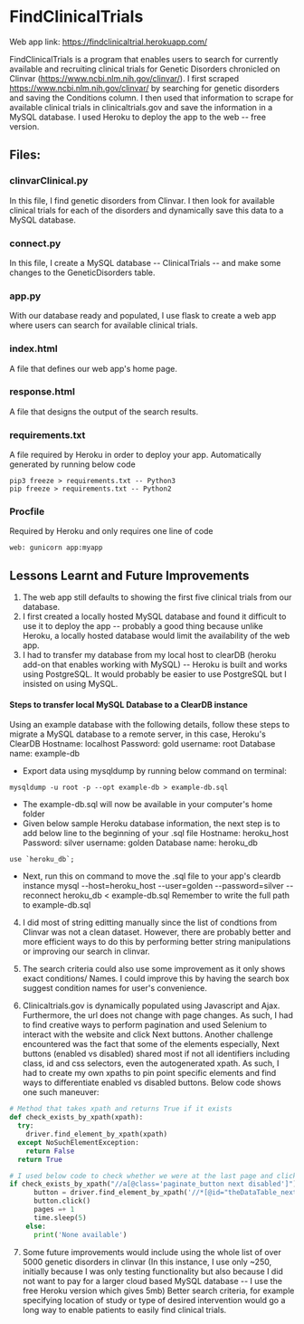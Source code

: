 # FindClinicalTrials

Web app link: https://findclinicaltrial.herokuapp.com/

FindClinicalTrials is a program that enables users to search for currently available and recruiting clinical trials for Genetic Disorders chronicled on Clinvar (https://www.ncbi.nlm.nih.gov/clinvar/).
I first scraped https://www.ncbi.nlm.nih.gov/clinvar/ by searching for genetic disorders and saving the Conditions column. I then used that information to scrape for available clinical  trials in clinicaltrials.gov and save the information in a MySQL database. 
I used Heroku to deploy the app to the web -- free version.

## Files:
### clinvarClinical.py
In this file, I find genetic disorders from Clinvar. I then look for available clinical trials for each of the disorders and dynamically save this data to a MySQL database.

### connect.py
In this file, I create a MySQL database -- ClinicalTrials -- and make some changes to the GeneticDisorders table.

### app.py
With our database ready and populated, I use flask to create a web app where users can search for available clinical trials. 

### index.html
A file that defines our web app's home page.

### response.html
A file that designs the output of the search results.

### requirements.txt
A file required by Heroku in order to deploy your app.
Automatically generated by running below code
```
pip3 freeze > requirements.txt -- Python3
pip freeze > requirements.txt -- Python2
```

### Procfile
Required by Heroku and only requires one line of code
```
web: gunicorn app:myapp
```

## Lessons Learnt and Future Improvements
1. The web app still defaults to showing the first five clinical trials from our database. 
2. I first created a locally hosted MySQL database and found it difficult to use it to deploy the app -- probably a good thing because unlike Heroku, a locally hosted database would limit the availability of the web app.
3. I had to transfer my database from my local host to clearDB (heroku add-on that enables working with MySQL) -- Heroku is built and works using PostgreSQL. It would probably be easier to use PostgreSQL but I insisted on using MySQL.

#### Steps to transfer local MySQL Database to a ClearDB instance 

Using an example database with the following details, follow these steps to migrate a MySQL database to a remote server, in this case, Heroku's ClearDB
Hostname: localhost
Password: gold
username: root
Database name: example-db
- Export data using mysqldump by running below command on terminal:

```
mysqldump -u root -p --opt example-db > example-db.sql
```
- The example-db.sql will now be available in your computer's home folder
- Given below sample Heroku database information, the next step is to add below line to the beginning of your .sql file
Hostname: heroku_host
Password: silver
username: golden
Database name: heroku_db

```
use `heroku_db`;
```
- Next, run this on command to move the .sql file to your app's cleardb instance 
mysql --host=heroku_host --user=golden --password=silver --reconnect heroku_db < example-db.sql
Remember to write the full path to example-db.sql

4. I did most of string editting manually since the list of condtions from Clinvar was not a clean dataset.
However, there are probably better and more efficient ways to do this by performing better string manipulations or improving our search in clinvar.

5. The search criteria could also use some improvement as it only shows exact conditions/ Names. I could improve this by having the search box suggest condition names for user's convenience.

6. Clinicaltrials.gov is dynamically populated using Javascript and Ajax. 
Furthermore, the url does not change with page changes. As such, I had to find creative ways to perform pagination and used Selenium to interact with the website and click Next buttons.
Another challenge encountered was the fact that some of the elements especially, Next buttons (enabled vs disabled) shared most if not all identifiers including class, id and css selectors, even the autogenerated xpath. As such, I had to create my own xpaths to pin point specific elements and find ways to differentiate enabled vs disabled buttons. Below code shows one such maneuver:
```python
# Method that takes xpath and returns True if it exists
def check_exists_by_xpath(xpath):
  try:
    driver.find_element_by_xpath(xpath)
  except NoSuchElementException:
    return False
  return True

# I used below code to check whether we were at the last page and click next if we were not yet there
if check_exists_by_xpath("//a[@class='paginate_button next disabled']") == False and check_exists_by_xpath('//*[@id="theDataTable_next"]'):
      button = driver.find_element_by_xpath('//*[@id="theDataTable_next"]')
      button.click()
      pages =+ 1
      time.sleep(5)
    else:
      print('None available')
```

7. Some future improvements would include using the whole list of over 5000 genetic disorders in clinvar (In this instance, I use only ~250, initially because I was only testing functionality but also because I did not want to pay for a larger cloud based MySQL database -- I use the free Heroku version which gives 5mb)
Better search criteria, for example specifying location of study or type of desired intervention would go a long way to enable patients to easily find clinical trials.
